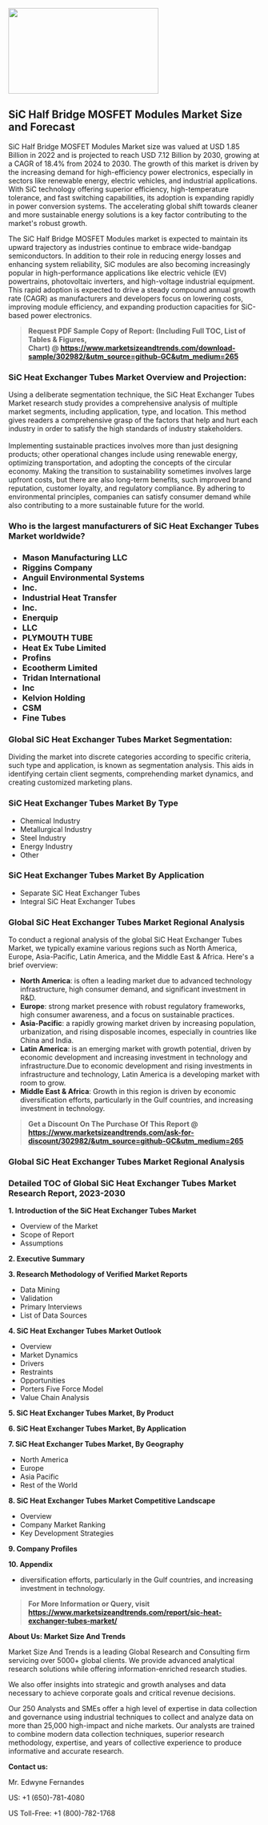 <p><img class="alignnone size-medium wp-image-20088" src="https://ffe5etoiles.com/wp-content/uploads/2024/12/MST1-300x171.png" alt="" width="300" height="171" /></p><h2>SiC Half Bridge MOSFET Modules Market Size and Forecast</h2><p>SiC Half Bridge MOSFET Modules Market size was valued at USD 1.85 Billion in 2022 and is projected to reach USD 7.12 Billion by 2030, growing at a CAGR of 18.4% from 2024 to 2030. The growth of this market is driven by the increasing demand for high-efficiency power electronics, especially in sectors like renewable energy, electric vehicles, and industrial applications. With SiC technology offering superior efficiency, high-temperature tolerance, and fast switching capabilities, its adoption is expanding rapidly in power conversion systems. The accelerating global shift towards cleaner and more sustainable energy solutions is a key factor contributing to the market's robust growth.  <p>The SiC Half Bridge MOSFET Modules market is expected to maintain its upward trajectory as industries continue to embrace wide-bandgap semiconductors. In addition to their role in reducing energy losses and enhancing system reliability, SiC modules are also becoming increasingly popular in high-performance applications like electric vehicle (EV) powertrains, photovoltaic inverters, and high-voltage industrial equipment. This rapid adoption is expected to drive a steady compound annual growth rate (CAGR) as manufacturers and developers focus on lowering costs, improving module efficiency, and expanding production capacities for SiC-based power electronics.</p><blockquote id="" class=""><strong>Request PDF Sample Copy of Report: (Including Full TOC, List of Tables &amp; Figures, Chart)&nbsp;@&nbsp;<strong><a href="https://www.marketsizeandtrends.com/download-sample/302982/&utm_source=github-GC&utm_medium=265" target="_blank">https://www.marketsizeandtrends.com/download-sample/302982/&utm_source=github-GC&utm_medium=265</a></strong></strong></blockquote><h3 id="" class="">SiC Heat Exchanger Tubes Market&nbsp;Overview and Projection:</h3><p id="" class="">Using a deliberate segmentation technique, the SiC Heat Exchanger Tubes Market research study provides a comprehensive analysis of multiple market segments, including application, type, and location. This method gives readers a comprehensive grasp of the factors that help and hurt each industry in order to satisfy the high standards of industry stakeholders. <br /> <br />Implementing sustainable practices involves more than just designing products; other operational changes include using renewable energy, optimizing transportation, and adopting the concepts of the circular economy. Making the transition to sustainability sometimes involves large upfront costs, but there are also long-term benefits, such improved brand reputation, customer loyalty, and regulatory compliance. By adhering to environmental principles, companies can satisfy consumer demand while also contributing to a more sustainable future for the world.</p><h3 id="" class="">Who is the largest manufacturers of&nbsp;SiC Heat Exchanger Tubes Market worldwide?</h3><h3 class=""><p><ul><li>Mason Manufacturing LLC </li><li> Riggins Company </li><li> Anguil Environmental Systems </li><li> Inc. </li><li> Industrial Heat Transfer </li><li> Inc. </li><li> Enerquip </li><li> LLC </li><li> PLYMOUTH TUBE </li><li> Heat Ex Tube Limited </li><li> Profins </li><li> Ecootherm Limited </li><li> Tridan International </li><li> Inc </li><li> Kelvion Holding </li><li> CSM </li><li> Fine Tubes</li></ul></p></h3><h3 id="" class="">Global&nbsp;SiC Heat Exchanger Tubes Market Segmentation:</h3><p id="" class="">Dividing the market into discrete categories according to specific criteria, such type and application, is known as segmentation analysis. This aids in identifying certain client segments, comprehending market dynamics, and creating customized marketing plans.</p><h3 id="" class="">SiC Heat Exchanger Tubes Market&nbsp;By Type</h3><p><p><ul><li>Chemical Industry</li><li> Metallurgical Industry</li><li> Steel Industry</li><li> Energy Industry</li><li> Other</p></li></ul></p></p><h3 id="" class="">SiC Heat Exchanger Tubes Market&nbsp;By Application</h3><p class=""><p><ul><li>Separate SiC Heat Exchanger Tubes</li><li> Integral SiC Heat Exchanger Tubes</li></ul></p></p><h3 id="" class="">Global SiC Heat Exchanger Tubes Market Regional Analysis</h3><p id="" class="">To conduct a regional analysis of the global SiC Heat Exchanger Tubes Market, we typically examine various regions such as North America, Europe, Asia-Pacific, Latin America, and the Middle East &amp; Africa. Here's a brief overview:</p><ul><li><strong>North America</strong>: is often a leading market due to advanced technology infrastructure, high consumer demand, and significant investment in R&amp;D.</li><li><strong>Europe</strong>: strong market presence with robust regulatory frameworks, high consumer awareness, and a focus on sustainable practices.</li><li><strong>Asia-Pacific</strong>: a rapidly growing market driven by increasing population, urbanization, and rising disposable incomes, especially in countries like China and India.</li><li><strong>Latin America</strong>: is an emerging market with growth potential, driven by economic development and increasing investment in technology and infrastructure.Due to economic development and rising investments in infrastructure and technology, Latin America is a developing market with room to grow.</li><li><strong>Middle East &amp; Africa</strong>: Growth in this region is driven by economic diversification efforts, particularly in the Gulf countries, and increasing investment in technology.</li></ul><blockquote id="" class=""><strong>Get a Discount On The Purchase Of This Report @ <strong><a href="https://www.marketsizeandtrends.com/ask-for-discount/302982/&utm_source=github-GC&utm_medium=265" target="_blank">https://www.marketsizeandtrends.com/ask-for-discount/302982/&utm_source=github-GC&utm_medium=265</a></strong></strong></blockquote><h3 id="" class="">Global SiC Heat Exchanger Tubes Market Regional Analysis</h3><h3 id="" class="">Detailed TOC of Global SiC Heat Exchanger Tubes Market Research Report, 2023-2030</h3><p id="" class=""><strong>1. Introduction of the SiC Heat Exchanger Tubes Market</strong></p><ul><li>Overview of the Market</li><li>Scope of Report</li><li>Assumptions</li></ul><p id="" class=""><strong>2. Executive Summary</strong></p><p id="" class=""><strong>3. Research Methodology of Verified Market Reports</strong></p><ul><li>Data Mining</li><li>Validation</li><li>Primary Interviews</li><li>List of Data Sources</li></ul><p id="" class=""><strong>4. SiC Heat Exchanger Tubes Market Outlook</strong></p><ul><li>Overview</li><li>Market Dynamics</li><li>Drivers</li><li>Restraints</li><li>Opportunities</li><li>Porters Five Force Model</li><li>Value Chain Analysis</li></ul><p id="" class=""><strong>5. SiC Heat Exchanger Tubes Market, By Product</strong></p><p id="" class=""><strong>6. SiC Heat Exchanger Tubes Market, By Application</strong></p><p id="" class=""><strong>7. SiC Heat Exchanger Tubes Market, By Geography</strong></p><ul><li>North America</li><li>Europe</li><li>Asia Pacific</li><li>Rest of the World</li></ul><p id="" class=""><strong>8. SiC Heat Exchanger Tubes Market Competitive Landscape</strong></p><ul><li>Overview</li><li>Company Market Ranking</li><li>Key Development Strategies</li></ul><p id="" class=""><strong>9. Company Profiles</strong></p><p id="" class=""><strong>10. Appendix</strong></p><ul><li>diversification efforts, particularly in the Gulf countries, and increasing investment in technology.</li></ul><blockquote id="" class=""><strong>For More Information or Query, visit <strong><strong><a href="https://www.marketsizeandtrends.com/report/sic-heat-exchanger-tubes-market/" target="_blank">https://www.marketsizeandtrends.com/report/sic-heat-exchanger-tubes-market/</a></strong></strong></strong></blockquote><p id="" class=""><strong>About Us: Market Size And Trends</strong></p><p id="" class="">Market Size And Trends is a leading Global Research and Consulting firm servicing over 5000+ global clients. We provide advanced analytical research solutions while offering information-enriched research studies.</p><p id="" class="">We also offer insights into strategic and growth analyses and data necessary to achieve corporate goals and critical revenue decisions.</p><p id="" class="">Our 250 Analysts and SMEs offer a high level of expertise in data collection and governance using industrial techniques to collect and analyze data on more than 25,000 high-impact and niche markets. Our analysts are trained to combine modern data collection techniques, superior research methodology, expertise, and years of collective experience to produce informative and accurate research.</p><p id="" class=""><strong>Contact us:</strong></p><p id="" class="">Mr. Edwyne Fernandes</p><p id="" class="">US: +1 (650)-781-4080</p><p id="" class="">US Toll-Free: +1 (800)-782-1768</p>
